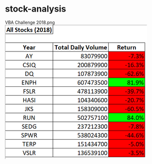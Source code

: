 # stock-analysis
VBA Challenge 2018.png
![image](https://github.com/RodrigoCR25/stock-analysis/blob/main/VBA%20Challenge%202018.png)
